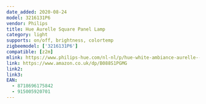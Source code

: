 ```yaml
---
date_added: 2020-08-24
model: 3216131P6
vendor: Philips
title: Hue Aurelle Square Panel Lamp
category: light
supports: on/off, brightness, colortemp
zigbeemodel: ['3216131P6']
compatible: [z2m]
mlink: https://www.philips-hue.com/nl-nl/p/hue-white-ambiance-aurelle--vierkant--paneellamp/3216131P6
link: https://www.amazon.co.uk/dp/B088S1PGMG
link2: 
link3: 
EAN: 
  - 8718696175842
  - 915005920701
---
```

